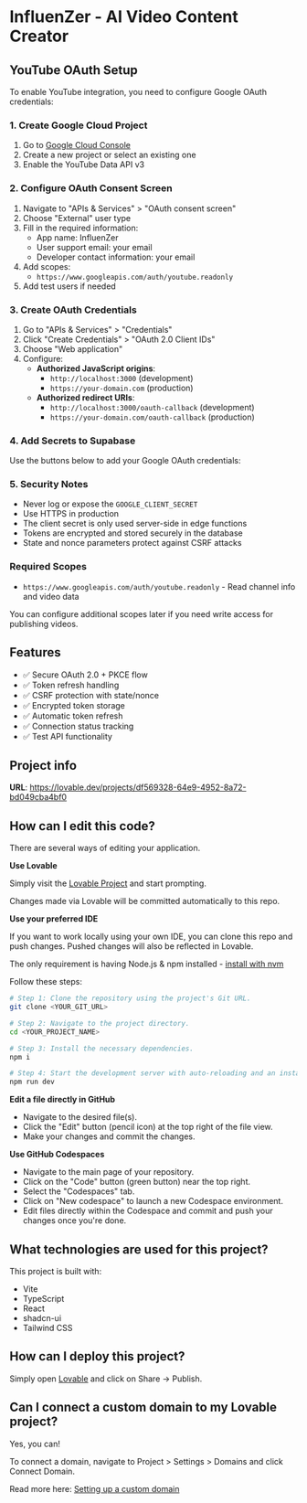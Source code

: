 # InfluenZer - AI Video Content Creator

## YouTube OAuth Setup

To enable YouTube integration, you need to configure Google OAuth credentials:

### 1. Create Google Cloud Project

1. Go to [Google Cloud Console](https://console.cloud.google.com/)
2. Create a new project or select an existing one
3. Enable the YouTube Data API v3

### 2. Configure OAuth Consent Screen

1. Navigate to "APIs & Services" > "OAuth consent screen"
2. Choose "External" user type
3. Fill in the required information:
   - App name: InfluenZer
   - User support email: your email
   - Developer contact information: your email
4. Add scopes:
   - `https://www.googleapis.com/auth/youtube.readonly`
5. Add test users if needed

### 3. Create OAuth Credentials

1. Go to "APIs & Services" > "Credentials"
2. Click "Create Credentials" > "OAuth 2.0 Client IDs"
3. Choose "Web application"
4. Configure:
   - **Authorized JavaScript origins**: 
     - `http://localhost:3000` (development)
     - `https://your-domain.com` (production)
   - **Authorized redirect URIs**:
     - `http://localhost:3000/oauth-callback` (development)
     - `https://your-domain.com/oauth-callback` (production)

### 4. Add Secrets to Supabase

Use the buttons below to add your Google OAuth credentials:

### 5. Security Notes

- Never log or expose the `GOOGLE_CLIENT_SECRET`
- Use HTTPS in production
- The client secret is only used server-side in edge functions
- Tokens are encrypted and stored securely in the database
- State and nonce parameters protect against CSRF attacks

### Required Scopes

- `https://www.googleapis.com/auth/youtube.readonly` - Read channel info and video data

You can configure additional scopes later if you need write access for publishing videos.

## Features

- ✅ Secure OAuth 2.0 + PKCE flow
- ✅ Token refresh handling
- ✅ CSRF protection with state/nonce
- ✅ Encrypted token storage
- ✅ Automatic token refresh
- ✅ Connection status tracking
- ✅ Test API functionality

## Project info

**URL**: https://lovable.dev/projects/df569328-64e9-4952-8a72-bd049cba4bf0

## How can I edit this code?

There are several ways of editing your application.

**Use Lovable**

Simply visit the [Lovable Project](https://lovable.dev/projects/df569328-64e9-4952-8a72-bd049cba4bf0) and start prompting.

Changes made via Lovable will be committed automatically to this repo.

**Use your preferred IDE**

If you want to work locally using your own IDE, you can clone this repo and push changes. Pushed changes will also be reflected in Lovable.

The only requirement is having Node.js & npm installed - [install with nvm](https://github.com/nvm-sh/nvm#installing-and-updating)

Follow these steps:

```sh
# Step 1: Clone the repository using the project's Git URL.
git clone <YOUR_GIT_URL>

# Step 2: Navigate to the project directory.
cd <YOUR_PROJECT_NAME>

# Step 3: Install the necessary dependencies.
npm i

# Step 4: Start the development server with auto-reloading and an instant preview.
npm run dev
```

**Edit a file directly in GitHub**

- Navigate to the desired file(s).
- Click the "Edit" button (pencil icon) at the top right of the file view.
- Make your changes and commit the changes.

**Use GitHub Codespaces**

- Navigate to the main page of your repository.
- Click on the "Code" button (green button) near the top right.
- Select the "Codespaces" tab.
- Click on "New codespace" to launch a new Codespace environment.
- Edit files directly within the Codespace and commit and push your changes once you're done.

## What technologies are used for this project?

This project is built with:

- Vite
- TypeScript
- React
- shadcn-ui
- Tailwind CSS

## How can I deploy this project?

Simply open [Lovable](https://lovable.dev/projects/df569328-64e9-4952-8a72-bd049cba4bf0) and click on Share -> Publish.

## Can I connect a custom domain to my Lovable project?

Yes, you can!

To connect a domain, navigate to Project > Settings > Domains and click Connect Domain.

Read more here: [Setting up a custom domain](https://docs.lovable.dev/tips-tricks/custom-domain#step-by-step-guide)
